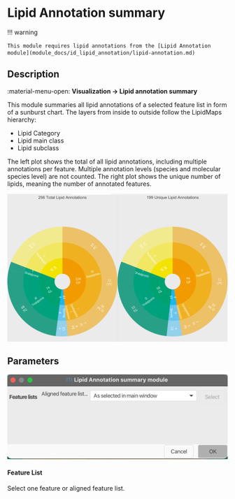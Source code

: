 # Lipid Annotation summary

!!! warning

    This module requires lipid annotations from the [Lipid Annotation module](module_docs/id_lipid_annotation/lipid-annotation.md)

## Description

:material-menu-open: **Visualization → Lipid annotation summary**

This module summaries all lipid annotations of a selected feature list in form of a sunburst chart. The layers from inside to outside follow the LipidMaps
hierarchy:
- Lipid Category
- Lipid main class
- Lipid subclass

The left plot shows the total of all lipid annotations, including multiple annotations per feature. Multiple annotation levels (species and molecular species level) are not counted.
The right plot shows the unique number of lipids, meaning the number of annotated features.

![lipidannotationsummary](lipidannotationsummary.png)

## Parameters
![lipidannotationsummaryparameters](lipidannotationsummaryparameters.png)

#### **Feature List**

Select one feature or aligned feature list.